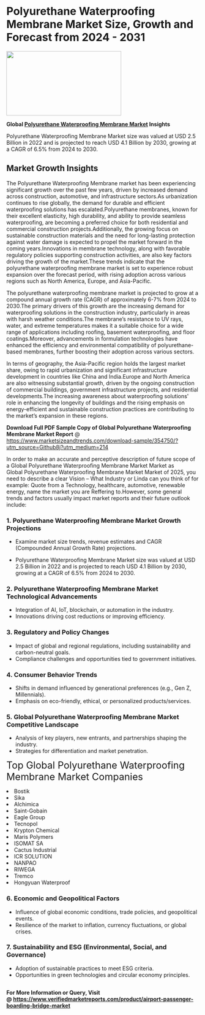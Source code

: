 <H1>Polyurethane Waterproofing Membrane Market Size, Growth and Forecast from 2024 - 2031</H1><img class="aligncenter size-medium wp-image-584254" src="https://thirdeyenews.in/wp-content/uploads/2024/09/Global-Market-Research-300x168.jpeg" alt="" width="300" height="168" /><p><strong>Global&nbsp;<a href="https://www.marketsizeandtrends.com/download-sample/354750/?utm_source=Github8j?utm_medium=214">Polyurethane Waterproofing Membrane Market</a> Insights</strong></p><p>Polyurethane Waterproofing Membrane Market size was valued at USD 2.5 Billion in 2022 and is projected to reach USD 4.1 Billion by 2030, growing at a CAGR of 6.5% from 2024 to 2030.</p><p><h2>Market Growth Insights</h2> <p>The Polyurethane Waterproofing Membrane market has been experiencing significant growth over the past few years, driven by increased demand across construction, automotive, and infrastructure sectors.As urbanization continues to rise globally, the demand for durable and efficient waterproofing solutions has escalated.Polyurethane membranes, known for their excellent elasticity, high durability, and ability to provide seamless waterproofing, are becoming a preferred choice for both residential and commercial construction projects.Additionally, the growing focus on sustainable construction materials and the need for long-lasting protection against water damage is expected to propel the market forward in the coming years.Innovations in membrane technology, along with favorable regulatory policies supporting construction activities, are also key factors driving the growth of the market.These trends indicate that the polyurethane waterproofing membrane market is set to experience robust expansion over the forecast period, with rising adoption across various regions such as North America, Europe, and Asia-Pacific.</p> <p>The polyurethane waterproofing membrane market is projected to grow at a compound annual growth rate (CAGR) of approximately 6-7% from 2024 to 2030.The primary drivers of this growth are the increasing demand for waterproofing solutions in the construction industry, particularly in areas with harsh weather conditions.The membrane’s resistance to UV rays, water, and extreme temperatures makes it a suitable choice for a wide range of applications including roofing, basement waterproofing, and floor coatings.Moreover, advancements in formulation technologies have enhanced the efficiency and environmental compatibility of polyurethane-based membranes, further boosting their adoption across various sectors.</p> <p>In terms of geography, the Asia-Pacific region holds the largest market share, owing to rapid urbanization and significant infrastructure development in countries like China and India.Europe and North America are also witnessing substantial growth, driven by the ongoing construction of commercial buildings, government infrastructure projects, and residential developments.The increasing awareness about waterproofing solutions' role in enhancing the longevity of buildings and the rising emphasis on energy-efficient and sustainable construction practices are contributing to the market’s expansion in these regions.</p> <p><span class=""><strong>Download Full PDF Sample Copy of Global Polyurethane Waterproofing Membrane Market Report</strong> @ <a href="https://www.marketsizeandtrends.com/download-sample/354750/?utm_source=Github8j?utm_medium=214" target="_blank">https://www.marketsizeandtrends.com/download-sample/354750/?utm_source=Github8j?utm_medium=214</a></span></p><p>In order to make an accurate and perceptive description of future scope of a Global&nbsp;Polyurethane Waterproofing Membrane Market Market as Global&nbsp;Polyurethane Waterproofing Membrane Market Market of 2025, you need to describe a clear Vision &ndash; What Industry or Linda can you think of for example: Quote from a Technology, healthcare, automotive, renewable energy, name the market you are Reffering to.However, some general trends and factors usually impact market reports and their future outlook include:</p><h3>1.&nbsp;<strong>Polyurethane Waterproofing Membrane Market Growth Projections</strong></h3><ul><li>Examine market size trends, revenue estimates and CAGR (Compounded Annual Growth Rate) projections.</li><li><p>Polyurethane Waterproofing Membrane Market size was valued at USD 2.5 Billion in 2022 and is projected to reach USD 4.1 Billion by 2030, growing at a CAGR of 6.5% from 2024 to 2030.</p></li></ul><h3>2.&nbsp;<strong>Polyurethane Waterproofing Membrane Market Technological Advancements</strong></h3><ul><li>Integration of AI, IoT, blockchain, or automation in the industry.</li><li>Innovations driving cost reductions or improving efficiency.</li></ul><h3>3.&nbsp;<strong>Regulatory and Policy Changes</strong></h3><ul><li>Impact of global and regional regulations, including sustainability and carbon-neutral goals.</li><li>Compliance challenges and opportunities tied to government initiatives.</li></ul><h3>4.&nbsp;<strong>Consumer Behavior Trends</strong></h3><ul><li>Shifts in demand influenced by generational preferences (e.g., Gen Z, Millennials).</li><li>Emphasis on eco-friendly, ethical, or personalized products/services.</li></ul><h3>5.&nbsp;<strong>Global Polyurethane Waterproofing Membrane Market Competitive Landscape</strong></h3><ul><li>Analysis of key players, new entrants, and partnerships shaping the industry.</li><li>Strategies for differentiation and market penetration.</li></ul><p data-pm-slice="1 1 []"><span style="color: inherit; font-family: inherit; font-size: 25px;">Top Global Polyurethane Waterproofing Membrane Market Companies</span></p><div class="" data-test-id=""><p><li>Bostik</li><li> Sika</li><li> Alchimica</li><li> Saint-Gobain</li><li> Eagle Group</li><li> Tecnopol</li><li> Krypton Chemical</li><li> Maris Polymers</li><li> ISOMAT SA</li><li> Cactus Industrial</li><li> ICR SOLUTION</li><li> NANPAO</li><li> RIWEGA</li><li> Tremco</li><li> Hongyuan Waterproof</li></p></div><h3>6.&nbsp;<strong>Economic and Geopolitical Factors</strong></h3><ul><li>Influence of global economic conditions, trade policies, and geopolitical events.</li><li>Resilience of the market to inflation, currency fluctuations, or global crises.</li></ul><h3>7.&nbsp;<strong>Sustainability and ESG (Environmental, Social, and Governance)</strong></h3><ul><li>Adoption of sustainable practices to meet ESG criteria.</li><li>Opportunities in green technologies and circular economy principles.</li></ul><h2><strong style="font-size: 14px;">For More Information or Query, Visit @&nbsp;</strong><a style="background-color: #ffffff; font-size: 14px;" href="https://www.marketsizeandtrends.com/report/polyurethane-waterproofing-membrane-market/" target="_blank">https://www.verifiedmarketreports.com/product/airport-passenger-boarding-bridge-market</a></h2>